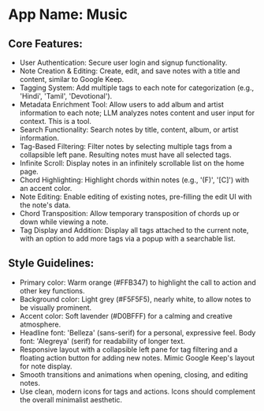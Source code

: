 # **App Name**: Music

## Core Features:

- User Authentication: Secure user login and signup functionality.
- Note Creation & Editing: Create, edit, and save notes with a title and content, similar to Google Keep.
- Tagging System: Add multiple tags to each note for categorization (e.g., 'Hindi', 'Tamil', 'Devotional').
- Metadata Enrichment Tool: Allow users to add album and artist information to each note; LLM analyzes notes content and user input for context. This is a tool.
- Search Functionality: Search notes by title, content, album, or artist information.
- Tag-Based Filtering: Filter notes by selecting multiple tags from a collapsible left pane. Resulting notes must have all selected tags.
- Infinite Scroll: Display notes in an infinitely scrollable list on the home page.
- Chord Highlighting: Highlight chords within notes (e.g., '(F)', '[C]') with an accent color.
- Note Editing: Enable editing of existing notes, pre-filling the edit UI with the note's data.
- Chord Transposition: Allow temporary transposition of chords up or down while viewing a note.
- Tag Display and Addition: Display all tags attached to the current note, with an option to add more tags via a popup with a searchable list.

## Style Guidelines:

- Primary color: Warm orange (#FFB347) to highlight the call to action and other key functions.
- Background color: Light grey (#F5F5F5), nearly white, to allow notes to be visually prominent.
- Accent color: Soft lavender (#D0BFFF) for a calming and creative atmosphere.
- Headline font: 'Belleza' (sans-serif) for a personal, expressive feel. Body font: 'Alegreya' (serif) for readability of longer text.
- Responsive layout with a collapsible left pane for tag filtering and a floating action button for adding new notes. Mimic Google Keep's layout for note display.
- Smooth transitions and animations when opening, closing, and editing notes.
- Use clean, modern icons for tags and actions. Icons should complement the overall minimalist aesthetic.
